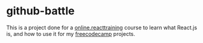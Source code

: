 # github-battle

This is a project done for a [online.reacttraining](https://online.reacttraining.com/) course to learn what React.js is, and how to use it for my [freecodecamp](https://www.freecodecamp.com/cryder9898) projects.
